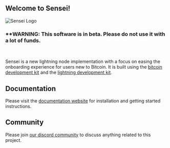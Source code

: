 ## Welcome to Sensei!

![Sensei Logo](./sensei/web-admin/public/images/sensei-logo.svg)

### **WARNING: This software is in beta. Please do not use it with a lot of funds.

<br/>

Sensei is a new lightning node implementation with a focus on easing the onboarding experience for users new to Bitcoin. It is built using the [bitcoin development kit](https://bitcoindevkit.org) and the [lightning development kit](https://lightningdevkit.org).

## Documentation

Please visit the [documentation website](https://docs.l2.technology) for installation and getting started instructions.

## Community

Please join [our discord community](https://discord.gg/bneS492Tqu) to discuss anything related to this project.